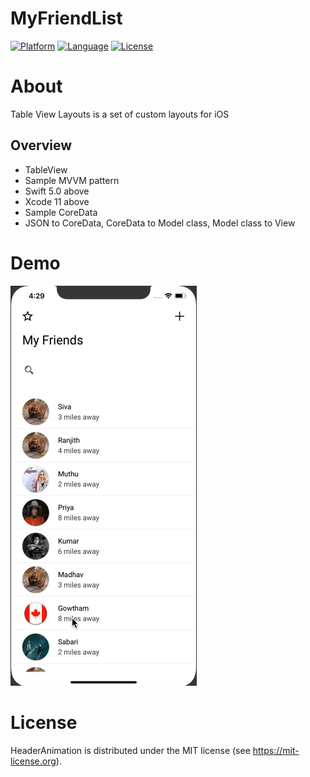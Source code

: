 # MyFriendList

[![Platform](http://img.shields.io/badge/platform-iOS-blue.svg?style=flat)](https://developer.apple.com/iphone/index.action)
[![Language](http://img.shields.io/badge/language-Swift-brightgreen.svg?style=flat)](https://developer.apple.com/swift)
[![License](http://img.shields.io/badge/license-MIT-lightgrey.svg?style=flat)](http://mit-license.org)

# About

Table View Layouts is a set of custom layouts for iOS 

## Overview
* TableView
* Sample MVVM pattern
* Swift 5.0 above
* Xcode 11 above
* Sample CoreData
* JSON to CoreData, CoreData to Model class, Model class to View

# Demo

![MyFriends GIF](https://github.com/Sivabalaa/HeaderAnimation/blob/master/HeaderAnimation.gif)

License
=================
HeaderAnimation is distributed under the MIT
license (see https://mit-license.org).
